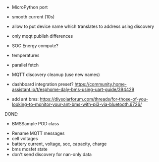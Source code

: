 * MicroPython port 

* smooth current (10s)
* allow to put device name which translates to address using discovery
* only mqqt publish differences
* SOC Energy compute?
* temperatures
* parallel fetch

* MQTT discovery cleanup (use new names)
* dashboard integration preset? https://community.home-assistant.io/t/esphome-daly-bms-using-uart-guide/394429
* add ant bms: https://diysolarforum.com/threads/for-those-of-you-looking-to-monitor-your-ant-bms-with-pi3-via-bluetooth.6726/


DONE:
* BMSSample POD class

- Rename MQTT messages
- cell voltages
- battery current, voltage, soc, capacity, charge
- bms mosfet state
- don't send discovery for nan-only data